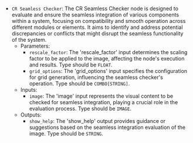 - `CR Seamless Checker`: The CR Seamless Checker node is designed to evaluate and ensure the seamless integration of various components within a system, focusing on compatibility and smooth operation across different modules or elements. It aims to identify and address potential discrepancies or conflicts that might disrupt the seamless functionality of the system.
    - Parameters:
        - `rescale_factor`: The 'rescale_factor' input determines the scaling factor to be applied to the image, affecting the node's execution and results. Type should be `FLOAT`.
        - `grid_options`: The 'grid_options' input specifies the configuration for grid generation, influencing the seamless checker's operation. Type should be `COMBO[STRING]`.
    - Inputs:
        - `image`: The 'image' input represents the visual content to be checked for seamless integration, playing a crucial role in the evaluation process. Type should be `IMAGE`.
    - Outputs:
        - `show_help`: The 'show_help' output provides guidance or suggestions based on the seamless integration evaluation of the image. Type should be `STRING`.
